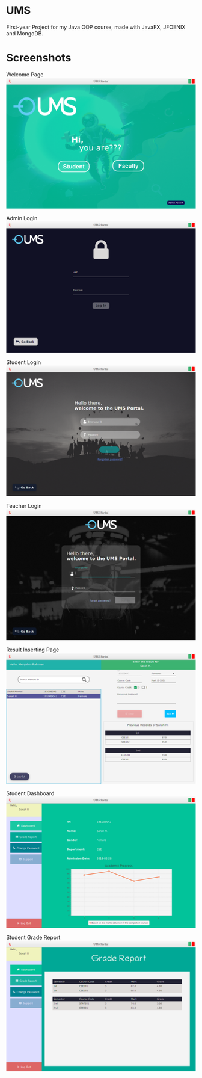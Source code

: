 # UMS
First-year Project for my Java OOP course, made with JavaFX, JFOENIX and MongoDB.

# Screenshots
Welcome Page
![Screenshot](src/com/ums/pau/bin/pictures/readme/welcome.png)

Admin Login
![Screenshot](src/com/ums/pau/bin/pictures/readme/adminLogin.png)

Student Login
![Screenshot](src/com/ums/pau/bin/pictures/readme/studentLogin.png)

Teacher Login
![Screenshot](src/com/ums/pau/bin/pictures/readme/teacherLogin.png)

Result Inserting Page
![Screenshot](src/com/ums/pau/bin/pictures/readme/enterResult.png)

Student Dashboard
![Screenshot](src/com/ums/pau/bin/pictures/readme/studentDashboard.png)

Student Grade Report
![Screenshot](src/com/ums/pau/bin/pictures/readme/gradeReport.png)
